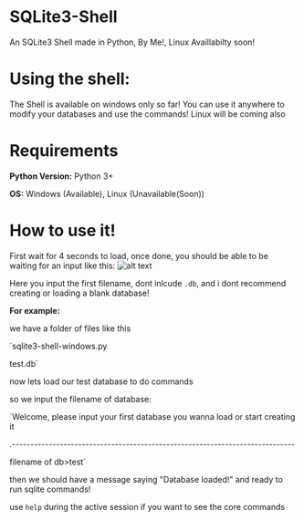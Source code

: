 # SQLite3-Shell
An SQLite3 Shell made in Python, By Me!, Linux Availlabilty soon!
# Using the shell:
The Shell is available on windows only so far! You can use it anywhere to modify your databases and use the commands! Linux will be coming also
# Requirements

**Python Version:** Python 3+

**OS:** Windows (Available), Linux (Unavailable(Soon))
# How to use it!
First wait for 4 seconds to load, once done, you should be able to be waiting for an input like this:
![alt text](https://cdn.discordapp.com/attachments/435865641619161108/462563610531463169/unknown.png)

Here you input the first filename, dont inlcude `.db`, and i dont recommend creating or loading a blank database!

**For example:**

we have a folder of files like this

`sqlite3-shell-windows.py

test.db`

now lets load our test database to do commands

so we input the filename of database:

`Welcome, please input your first database you wanna load or start creating it

.-----------------------------------------------------------------------------

filename of db>test`

then we should have a message saying "Database loaded!" and ready to run sqlite commands!

use `help` during the active session if you want to see the core commands

